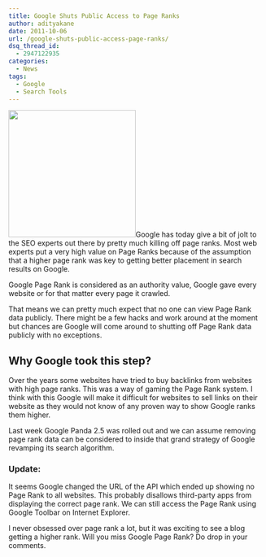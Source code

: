 ```yaml
---
title: Google Shuts Public Access to Page Ranks
author: adityakane
date: 2011-10-06
url: /google-shuts-public-access-page-ranks/
dsq_thread_id:
  - 2947122935
categories:
  - News
tags:
  - Google
  - Search Tools
---
```

<a href="http://devilsworkshop.org/google-shuts-public-access-page-ranks/google_pagrank_dead/" rel="attachment wp-att-46301"><img class="alignright size-full wp-image-46301" title="Google_Pagrank_Dead" src="http://cdn.devilsworkshop.org/files/2011/10/Google_Pagrank_Dead.png" alt="" width="250" height="250" /></a>Google has today give a bit of jolt to the SEO experts out there by pretty much killing off page ranks. Most web experts put a very high value on Page Ranks because of the assumption that a higher page rank was key to getting better placement in search results on Google.

Google Page Rank is considered as an authority value, Google gave every website or for that matter every page it crawled.

That means we can pretty much expect that no one can view Page Rank data publicly. There might be a few hacks and work around at the moment but chances are Google will come around to shutting off Page Rank data publicly with no exceptions.

## Why Google took this step?

Over the years some websites have tried to buy backlinks from websites with high page ranks. This was a way of gaming the Page Rank system. I think with this Google will make it difficult for websites to sell links on their website as they would not know of any proven way to show Google ranks them higher.

Last week Google Panda 2.5 was rolled out and we can assume removing page rank data can be considered to inside that grand strategy of Google revamping its search algorithm.

### Update:

It seems Google changed the URL of the API which ended up showing no Page Rank to all websites. This probably disallows third-party apps from displaying the correct page rank. We can still access the Page Rank using Google Toolbar on Internet Explorer.

I never obsessed over page rank a lot, but it was exciting to see a blog getting a higher rank. Will you miss Google Page Rank? Do drop in your comments.
